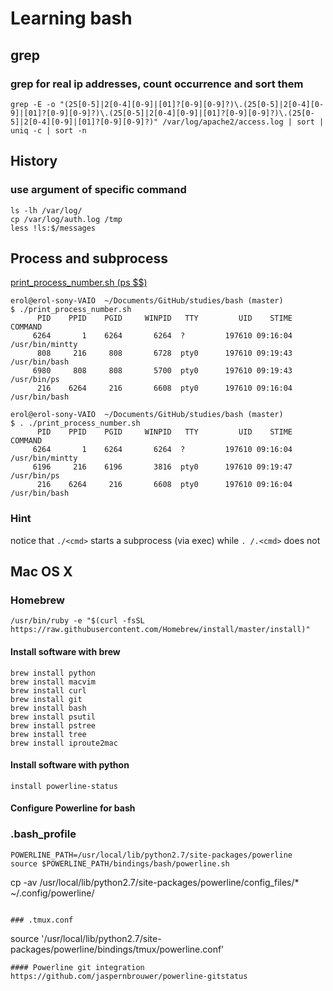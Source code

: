 # Learning bash
## grep
### grep for real ip addresses, count occurrence and sort them
```
grep -E -o "(25[0-5]|2[0-4][0-9]|[01]?[0-9][0-9]?)\.(25[0-5]|2[0-4][0-9]|[01]?[0-9][0-9]?)\.(25[0-5]|2[0-4][0-9]|[01]?[0-9][0-9]?)\.(25[0-5]|2[0-4][0-9]|[01]?[0-9][0-9]?)" /var/log/apache2/access.log | sort | uniq -c | sort -n
```

## History
### use argument of specific command 
```
ls -lh /var/log/
cp /var/log/auth.log /tmp
less !ls:$/messages
```

## Process and subprocess
[print_process_number.sh (ps $$)](./print_process_number.sh)

```
erol@erol-sony-VAIO  ~/Documents/GitHub/studies/bash (master)
$ ./print_process_number.sh
      PID    PPID    PGID     WINPID   TTY         UID    STIME COMMAND
     6264       1    6264       6264  ?         197610 09:16:04 /usr/bin/mintty
      808     216     808       6728  pty0      197610 09:19:43 /usr/bin/bash
     6980     808     808       5700  pty0      197610 09:19:43 /usr/bin/ps
      216    6264     216       6608  pty0      197610 09:16:04 /usr/bin/bash

erol@erol-sony-VAIO  ~/Documents/GitHub/studies/bash (master)
$ . ./print_process_number.sh
      PID    PPID    PGID     WINPID   TTY         UID    STIME COMMAND
     6264       1    6264       6264  ?         197610 09:16:04 /usr/bin/mintty
     6196     216    6196       3816  pty0      197610 09:19:47 /usr/bin/ps
      216    6264     216       6608  pty0      197610 09:16:04 /usr/bin/bash
```
### Hint
notice that ```./<cmd>``` starts a subprocess (via exec)
while ```. /.<cmd>``` does not

## Mac OS X
### Homebrew
```
/usr/bin/ruby -e "$(curl -fsSL https://raw.githubusercontent.com/Homebrew/install/master/install)"
```

#### Install software with brew
```
brew install python
brew install macvim
brew install curl
brew install git
brew install bash
brew install psutil
brew install pstree
brew install tree
brew install iproute2mac
```

#### Install software with python
```
install powerline-status
```

#### Configure Powerline for bash
### .bash_profile
```
POWERLINE_PATH=/usr/local/lib/python2.7/site-packages/powerline
source $POWERLINE_PATH/bindings/bash/powerline.sh
```
cp -av /usr/local/lib/python2.7/site-packages/powerline/config_files/* ~/.config/powerline/
```

### .tmux.conf
```
source '/usr/local/lib/python2.7/site-packages/powerline/bindings/tmux/powerline.conf'
```
#### Powerline git integration
https://github.com/jaspernbrouwer/powerline-gitstatus
